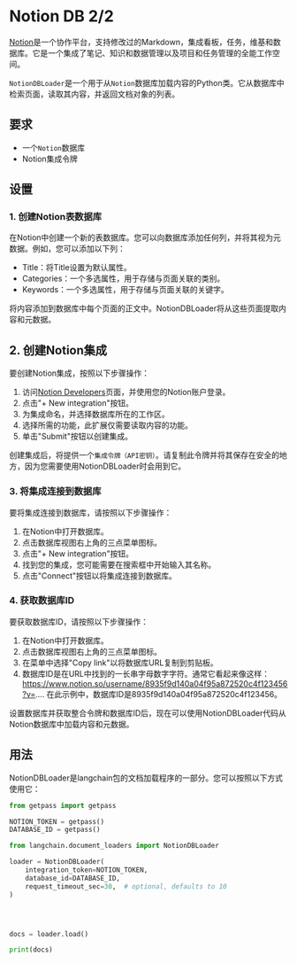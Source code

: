 # Notion DB 2/2

[Notion](https://www.notion.so/)是一个协作平台，支持修改过的Markdown，集成看板，任务，维基和数据库。它是一个集成了笔记、知识和数据管理以及项目和任务管理的全能工作空间。

`NotionDBLoader`是一个用于从`Notion`数据库加载内容的Python类。它从数据库中检索页面，读取其内容，并返回文档对象的列表。

## 要求

- 一个`Notion`数据库
- Notion集成令牌

## 设置

### 1. 创建Notion表数据库

在Notion中创建一个新的表数据库。您可以向数据库添加任何列，并将其视为元数据。例如，您可以添加以下列：

- Title：将Title设置为默认属性。
- Categories：一个多选属性，用于存储与页面关联的类别。
- Keywords：一个多选属性，用于存储与页面关联的关键字。

将内容添加到数据库中每个页面的正文中。NotionDBLoader将从这些页面提取内容和元数据。

## 2. 创建Notion集成

要创建Notion集成，按照以下步骤操作：

1. 访问[Notion Developers](https://www.notion.com/my-integrations)页面，并使用您的Notion账户登录。
2. 点击"+ New integration"按钮。
3. 为集成命名，并选择数据库所在的工作区。
4. 选择所需的功能，此扩展仅需要读取内容的功能。
5. 单击"Submit"按钮以创建集成。

创建集成后，将提供一个`集成令牌（API密钥）`。请复制此令牌并将其保存在安全的地方，因为您需要使用NotionDBLoader时会用到它。

### 3. 将集成连接到数据库

要将集成连接到数据库，请按照以下步骤操作：

1. 在Notion中打开数据库。
2. 点击数据库视图右上角的三点菜单图标。
3. 点击"+ New integration"按钮。
4. 找到您的集成，您可能需要在搜索框中开始输入其名称。
5. 点击"Connect"按钮以将集成连接到数据库。

### 4. 获取数据库ID

要获取数据库ID，请按照以下步骤操作：

1. 在Notion中打开数据库。
2. 点击数据库视图右上角的三点菜单图标。
3. 在菜单中选择"Copy link"以将数据库URL复制到剪贴板。
4. 数据库ID是在URL中找到的一长串字母数字字符。通常它看起来像这样：https://www.notion.so/username/8935f9d140a04f95a872520c4f123456?v=.... 在此示例中，数据库ID是8935f9d140a04f95a872520c4f123456。

设置数据库并获取整合令牌和数据库ID后，现在可以使用NotionDBLoader代码从Notion数据库中加载内容和元数据。

## 用法

NotionDBLoader是langchain包的文档加载程序的一部分。您可以按照以下方式使用它：

```python
from getpass import getpass

NOTION_TOKEN = getpass()
DATABASE_ID = getpass()
```



```python
from langchain.document_loaders import NotionDBLoader
```



```python
loader = NotionDBLoader(
    integration_token=NOTION_TOKEN,
    database_id=DATABASE_ID,
    request_timeout_sec=30,  # optional, defaults to 10
)
```



```python



docs = loader.load()
```



```python
print(docs)
```



